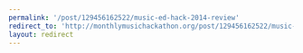 ```yaml
---
permalink: '/post/129456162522/music-ed-hack-2014-review'
redirect_to: 'http://monthlymusichackathon.org/post/129456162522/music-ed-hack-2014-review'
layout: redirect
---
```

